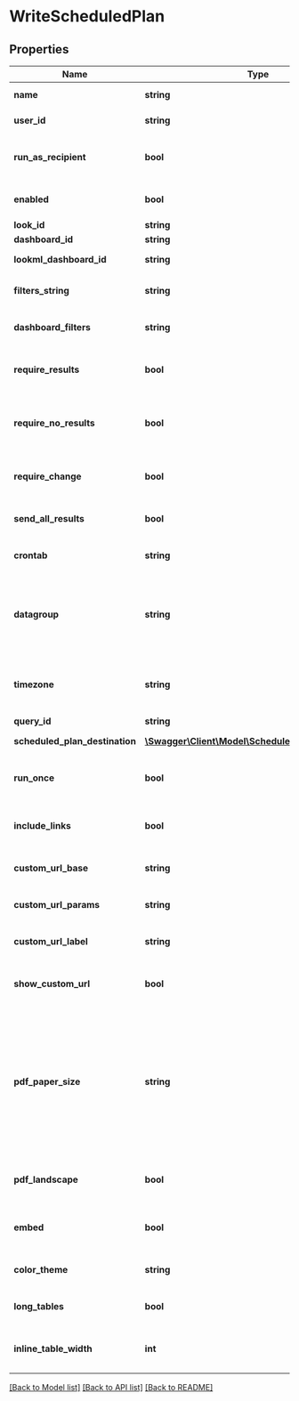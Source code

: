 # WriteScheduledPlan

## Properties
Name | Type | Description | Notes
------------ | ------------- | ------------- | -------------
**name** | **string** | Name of this scheduled plan | [optional] 
**user_id** | **string** | User Id which owns this scheduled plan | [optional] 
**run_as_recipient** | **bool** | Whether schedule is run as recipient (only applicable for email recipients) | [optional] 
**enabled** | **bool** | Whether the ScheduledPlan is enabled | [optional] 
**look_id** | **string** | Id of a look | [optional] 
**dashboard_id** | **string** | Id of a dashboard | [optional] 
**lookml_dashboard_id** | **string** | Id of a LookML dashboard | [optional] 
**filters_string** | **string** | Query string to run look or dashboard with | [optional] 
**dashboard_filters** | **string** | (DEPRECATED) Alias for filters_string field | [optional] 
**require_results** | **bool** | Delivery should occur if running the dashboard or look returns results | [optional] 
**require_no_results** | **bool** | Delivery should occur if the dashboard look does not return results | [optional] 
**require_change** | **bool** | Delivery should occur if data have changed since the last run | [optional] 
**send_all_results** | **bool** | Will run an unlimited query and send all results. | [optional] 
**crontab** | **string** | Vixie-Style crontab specification when to run | [optional] 
**datagroup** | **string** | Name of a datagroup; if specified will run when datagroup triggered (can&#39;t be used with cron string) | [optional] 
**timezone** | **string** | Timezone for interpreting the specified crontab (default is Looker instance timezone) | [optional] 
**query_id** | **string** | Query id | [optional] 
**scheduled_plan_destination** | [**\Swagger\Client\Model\ScheduledPlanDestination[]**](ScheduledPlanDestination.md) | Scheduled plan destinations | [optional] 
**run_once** | **bool** | Whether the plan in question should only be run once (usually for testing) | [optional] 
**include_links** | **bool** | Whether links back to Looker should be included in this ScheduledPlan | [optional] 
**custom_url_base** | **string** | Custom url domain for the scheduled entity | [optional] 
**custom_url_params** | **string** | Custom url path and parameters for the scheduled entity | [optional] 
**custom_url_label** | **string** | Custom url label for the scheduled entity | [optional] 
**show_custom_url** | **bool** | Whether to show custom link back instead of standard looker link | [optional] 
**pdf_paper_size** | **string** | The size of paper the PDF should be formatted to fit. Valid values are: \&quot;letter\&quot;, \&quot;legal\&quot;, \&quot;tabloid\&quot;, \&quot;a0\&quot;, \&quot;a1\&quot;, \&quot;a2\&quot;, \&quot;a3\&quot;, \&quot;a4\&quot;, \&quot;a5\&quot;. | [optional] 
**pdf_landscape** | **bool** | Whether the PDF should be formatted for landscape orientation | [optional] 
**embed** | **bool** | Whether this schedule is in an embed context or not | [optional] 
**color_theme** | **string** | Color scheme of the dashboard if applicable | [optional] 
**long_tables** | **bool** | Whether or not to expand table vis to full length | [optional] 
**inline_table_width** | **int** | The pixel width at which we render the inline table visualizations | [optional] 

[[Back to Model list]](../README.md#documentation-for-models) [[Back to API list]](../README.md#documentation-for-api-endpoints) [[Back to README]](../README.md)


